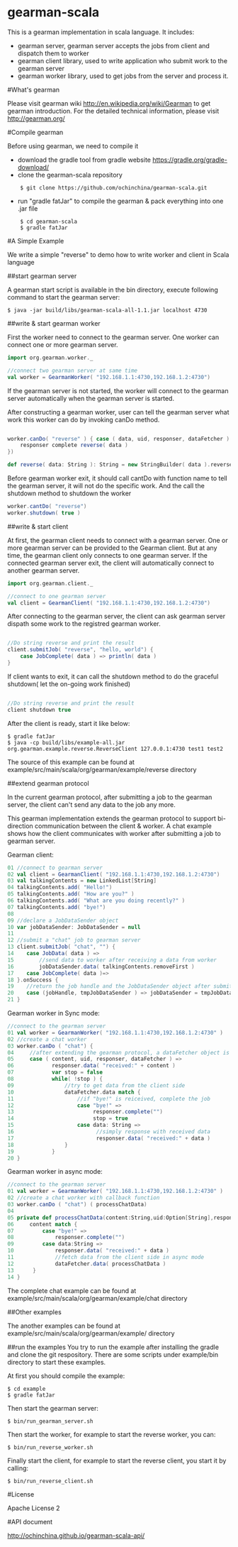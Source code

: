 gearman-scala
=============

This is a gearman implementation in scala language. It includes:

* gearman server, gearman server accepts the jobs from client and dispatch them to worker
* gearman client library, used to write application who submit work to the gearman server
* gearman worker library, used to get jobs from the server and process it.

#What's gearman


Please visit gearman wiki http://en.wikipedia.org/wiki/Gearman to get gearman introduction.
For the detailed technical information, please visit http://gearman.org/ 

#Compile gearman


Before using gearman, we need to compile it

* download the gradle tool from gradle website https://gradle.org/gradle-download/
* clone the gearman-scala repository

```shell
	$ git clone https://github.com/ochinchina/gearman-scala.git
```

* run "gradle fatJar" to compile the gearman & pack everything into one .jar file
```shell
	$ cd gearman-scala
	$ gradle fatJar	
```

#A Simple Example

We write a simple "reverse" to demo how to write worker and client in Scala language

##start gearman server

A gearman start script is available in the bin directory, execute following command to start the gearman server:

```shell
$ java -jar build/libs/gearman-scala-all-1.1.jar localhost 4730
```

##write & start gearman worker

First the worker need to connect to the gearman server. One worker can connect one
or more gearman server.

```scala
import org.gearman.worker._

//connect two gearman server at same time
val worker = GearmanWorker( "192.168.1.1:4730,192.168.1.2:4730")
```

If the gearman server is not started, the worker will connect to the gearman server
automatically when the gearman server is started.

After constructing a gearman worker, user can tell the gearman server what work this
worker can do by invoking canDo method.
  
```scala

worker.canDo( "reverse" ) { case ( data, uid, responser, dataFetcher ) =>
	responser complete reverse( data )
})

def reverse( data: String ): String = new StringBuilder( data ).reverse.toString
```

Before gearman worker exit, it should call cantDo with function name to tell the
gearman server, it will not do the specific work. And the call the shutdown method
to shutdown the worker

```scala
worker.cantDo( "reverse")
worker.shutdown( true )
```


##write & start client

At first, the gearman client needs to connect with a gearman server. One or more
gearman server can be provided to the Gearman client. But at any time, the gearman
client only connects to one gearman server. If the connected gearman server exit,
the client will automatically connect to another gearman server.

```scala
import org.gearman.client._

//connect to one gearman server
val client = GearmanClient( "192.168.1.1:4730,192.168.1.2:4730")

```

After connecting to the gearman server, the client can ask gearman server dispath
some work to the registred gearman worker.

```scala

//Do string reverse and print the result
client.submitJob( "reverse", "hello, world") {
	case JobComplete( data ) => println( data )
}
```

If client wants to exit, it can call the shutdown method to do the graceful shutdown( let
the on-going work finished)

```scala

//Do string reverse and print the result
client shutdown true
```

After the client is ready, start it like below:

```shell
$ gradle fatJar
$ java -cp build/libs/example-all.jar org.gearman.example.reverse.ReverseClient 127.0.0.1:4730 test1 test2
```
The source of this example can be found at example/src/main/scala/org/gearman/example/reverse directory

##extend gearman protocol

In the current gearman protocol, after submitting a job to the gearman server, the client can't send any data to the job any more. 

This gearman implementation extends the gearman protocol to support bi-direction communication between the client & worker. A chat example shows how the client communicates with worker after submitting a job to gearman server.

Gearman client:
```scala
01 //connect to gearman server
02 val client = GearmanClient( "192.168.1.1:4730,192.168.1.2:4730")
03 val talkingContents = new LinkedList[String]
04 talkingContents.add( "Hello!")
05 talkingContents.add( "How are you?" )
06 talkingContents.add( "What are you doing recently?" )
07 talkingContents.add( "bye!")
08
09 //declare a JobDataSender object
10 var jobDataSender: JobDataSender = null
11
12 //submit a "chat" job to gearman server
13 client.submitJob( "chat", "") {
14    case JobData( data ) =>
15        //send data to worker after receiving a data from worker
16        jobDataSender.data( talkingContents.removeFirst )
17    case JobComplete( data )=>
18 }.onSuccess {
19    //return the job handle and the JobDataSender object after submitting job to gearman server, save the jobDataSender 
20    case (jobHandle, tmpJobDataSender ) => jobDataSender = tmpJobDataSender
21 }
```

Gearman worker in Sync mode:

```scala
//connect to the gearman server
01 val worker = GearmanWorker( "192.168.1.1:4730,192.168.1.2:4730" )
02 //create a chat worker
03 worker.canDo ( "chat") {
04     //after extending the gearman protocol, a dataFetcher object is available to get data from client
05     case ( content, uid, responser, dataFetcher ) =>
06            responser.data( "received:" + content )
07            var stop = false
08            while( !stop ) {
09                //try to get data from the client side
10                dataFetcher.data match {
11                    //if "bye!" is reiceived, complete the job
12                    case "bye!" =>
13                         responser.complete("")
14                         stop = true
15                    case data: String =>
16                          //simply response with received data
17                          responser.data( "received:" + data )
18                }
19            }
20 }

```

Gearman worker in async mode:
```scala
//connect to the gearman server
01 val worker = GearmanWorker( "192.168.1.1:4730,192.168.1.2:4730" )
02 //create a chat worker with callback function
03 worker.canDo ( "chat") ( processChatData) 
04
05 private def processChatData(content:String,uid:Option[String],responser:JobResponser,dataFetcher:JobDataFetcher){
06     content match {
07         case "bye!" =>
08             responser.complete("")
09         case data:String =>
10             responser.data( "received:" + data )
11             //fetch data from the client side in async mode
12             dataFetcher.data( processChatData )
13      }
14 }

```
The complete chat example can be found at example/src/main/scala/org/gearman/example/chat directory

##Other examples

The another examples can be found at  example/src/main/scala/org/gearman/example/ directory

##run the examples
 You try to run the example after installing the gradle and clone the git respository. There are some scripts under example/bin directory to start these examples.
 
 At first you should compile the example:
 ```shell
 $ cd example
 $ gradle fatJar
 ```
 Then start the gearman server:
 
 ```shell
 $ bin/run_gearman_server.sh
 ```
 
 Then start the worker, for example to start the reverse worker, you can:
 
 ```shell
 $ bin/run_reverse_worker.sh
 ```
 
 Finally start the client, for example to start the reverse client, you start it by calling:
 
 ```shell
 $ bin/run_reverse_client.sh
 ```

#License

Apache License 2

#API document

http://ochinchina.github.io/gearman-scala-api/
